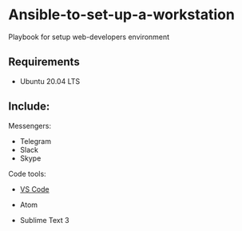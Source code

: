 # Ansible-to-set-up-a-workstation

Playbook for setup web-developers environment 

## Requirements

-  Ubuntu 20.04 LTS

## Include:

Messengers:

- Telegram
- Slack
- Skype



Code tools:

- [VS Code](https://code.visualstudio.com)

- Atom
- Sublime Text 3

